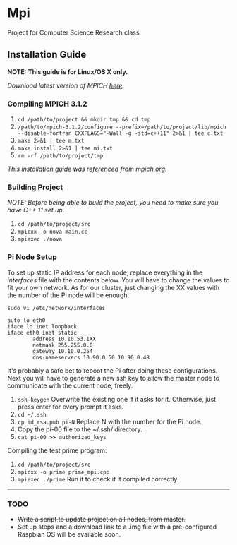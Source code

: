 Mpi
===

Project for Computer Science Research class.

## Installation Guide

**NOTE: This guide is for Linux/OS X only.**

*Download latest version of MPICH [here](http://mpich.org/downloads/).*

### Compiling MPICH 3.1.2

1. `cd /path/to/project && mkdir tmp && cd tmp`
2. `/path/to/mpich-3.1.2/configure --prefix=/path/to/project/lib/mpich --disable-fortran CXXFLAGS="-Wall -g -std=c++11" 2>&1 | tee c.txt`
3. `make 2>&1 | tee m.txt`
4. `make install 2>&1 | tee mi.txt`
5. `rm -rf /path/to/project/tmp`

*This installation guide was referenced from [mpich.org](http://mpich.org/static/downloads/3.1.2/mpich-3.1.2-installguide.pdf).*

### Building Project

*NOTE: Before being able to build the project, you need to make sure you have C++ 11 set up.*

1. `cd /path/to/project/src`
2. `mpicxx -o nova main.cc`
3. `mpiexec ./nova`

### Pi Node Setup

To set up static IP address for each node, replace everything in the *interfaces* file with the contents below. You will have to change the values to fit your own network. As for our cluster, just changing the XX values with the number of the Pi node will be enough.

`sudo vi /etc/network/interfaces`

```
auto lo eth0
iface lo inet loopback
iface eth0 inet static
        address 10.10.53.1XX
        netmask 255.255.0.0
        gateway 10.10.0.254
        dns-nameservers 10.90.0.50 10.90.0.48
```

It's probably a safe bet to reboot the Pi after doing these configurations. Next you will have to generate a new ssh key to allow the master node to communicate with the current node, freely.

1. `ssh-keygen` Overwrite the existing one if it asks for it. Otherwise, just press enter for every prompt it asks.
2. `cd ~/.ssh`
3. `cp id_rsa.pub pi-N` Replace N with the number for the Pi node.
4. Copy the pi-00 file to the ~/.ssh/ directory.
5. `cat pi-00 >> authorized_keys`

Compiling the test prime program:

1. `cd /path/to/project/src`
2. `mpicxx -o prime prime_mpi.cpp`
3. `mpiexec ./prime` Run it to check if it compiled correctly.


---

### TODO
* ~~Write a script to update project on all nodes, from master.~~
* Set up steps and a download link to a .img file with a pre-configured Raspbian OS will be available soon.

